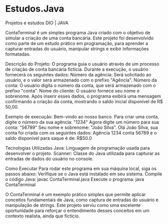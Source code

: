 # Estudos.Java
Projetos e estudos DIO | JAVA

ContaTerminal é um simples programa Java criado com o objetivo de simular a criação de uma conta bancária. Este projeto foi desenvolvido como parte de um estudo prático em programação, para aprender a capturar entradas do usuário, manipular strings e exibir informações formatadas.

Descrição do Projeto: O programa guia o usuário através de um processo de criação de conta bancária fictícia. Durante a execução, o usuário fornecerá os seguintes dados: Número da agência: Será solicitado ao usuário, e o valor será armazenado com o prefixo "Agência". Número da conta: O usuário digita o número da conta, que será armazenado com o prefixo "conta". Nome do cliente: O usuário fornece seu nome e sobrenome. Após inserir esses dados, o programa exibirá uma mensagem confirmando a criação da conta, mostrando o saldo inicial disponível de R$ 50,00.

Exemplo de execução: Bem-vindo ao nosso banco. Para criar uma conta, digite o número da sua agência: "1234" Agora digite um número para sua conta: "56789" Seu nome e sobrenome: "João Silva".
Olá João Silva, sua conta foi criada com os seguintes dados: Agência 1234 conta 56789 e o saldo disponível para saque é de: R$50.0

Tecnologias Utilizadas Java: Linguagem de programação usada para desenvolver o projeto. Scanner: Classe do Java utilizada para capturar as entradas de dados do usuário no console.

Como Executar Para rodar este programa em sua máquina local, siga os passos abaixo: Verifique se o Java está instalado em seu sistema. Compile o código Java: javac ContaTerminal.java Execute o programa: java ContaTerminal

O ContaTerminal é um exemplo prático simples que permite aplicar conceitos fundamentais de Java, como captura de entradas do usuário e manipulação de strings. Este projeto serviu como uma excelente oportunidade para reforçar o entendimento desses conceitos em um contexto realista, ainda que fictício.
